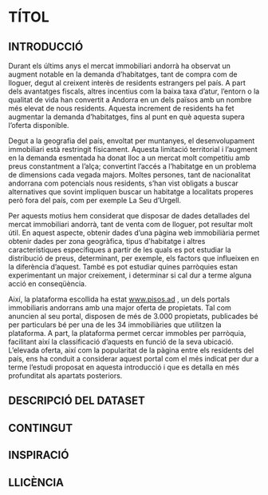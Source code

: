 # TÍTOL

## INTRODUCCIÓ
Durant els últims anys el mercat immobiliari andorrà ha observat un augment notable en la demanda d’habitatges, tant de compra com de lloguer, degut al creixent interès de residents estrangers pel país. A part dels avantatges fiscals, altres incentius com la baixa taxa d’atur, l’entorn o la qualitat de vida han convertit a Andorra en un dels països amb un nombre més elevat de nous residents. Aquesta increment de residents ha fet augmentar la demanda d’habitatges, fins al punt en què aquesta supera l’oferta disponible. 

Degut a la geografia del país, envoltat per muntanyes, el desenvolupament immobiliari està restringit físicament. Aquesta limitació territorial i l’augment en la demanda esmentada ha donat lloc a un mercat molt competitiu amb preus constantment a l’alça; convertint l’accés a l’habitatge en un problema de dimensions cada vegada majors. Moltes persones, tant de nacionalitat andorrana com potencials nous residents, s’han vist obligats a buscar alternatives que sovint impliquen buscar un habitatge a localitats properes però fora del país, com per exemple La Seu d’Urgell. 

Per aquests motius hem considerat que disposar de dades detallades del mercat immobiliari andorrà, tant de venta com de lloguer, pot resultar molt útil. En aquest aspecte, obtenir dades d’una pàgina web immobiliària permet obtenir dades per zona geogràfica, tipus d'habitatge i altres característiques específiques a partir de les quals es pot estudiar la distribució de preus, determinant, per exemple, els factors que influeixen en la diferència d’aquest. També es pot estudiar quines parròquies estan experimentant un major creixement, i determinar si cal dur a terme alguna acció en conseqüència. 

Així, la plataforma escollida ha estat www.pisos.ad , un dels portals immobiliaris andorrans amb una major oferta de propietats. Tal com anuncien al seu portal, disposen de més de 3.000 propietats, publicades bé per particulars bé per una de les 34 immobiliàries que utilitzen la plataforma.  A part, la plataforma permet cercar immobles per parròquia, facilitant així la classificació d’aquests en funció de la seva ubicació. L’elevada oferta, així com la popularitat de la pàgina entre els residents del país, ens ha conduit a considerar aquest portal com el més indicat per dur a terme l’estudi proposat en aquesta introducció i que es detalla en més profunditat als apartats posteriors. 


## DESCRIPCIÓ DEL DATASET



## CONTINGUT



## INSPIRACIÓ


## LLICÈNCIA
